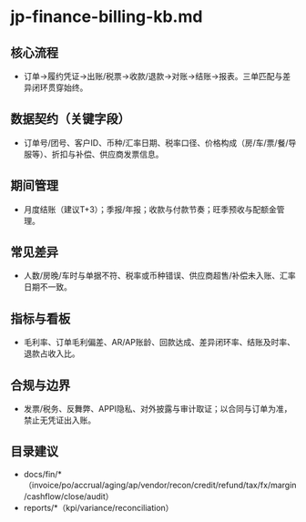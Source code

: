 # jp-finance-billing-kb.md

## 核心流程

- 订单→履约凭证→出账/税票→收款/退款→对账→结账→报表。三单匹配与差异闭环贯穿始终。

## 数据契约（关键字段）

- 订单号/团号、客户ID、币种/汇率日期、税率口径、价格构成（房/车/票/餐/导服等）、折扣与补偿、供应商发票信息。

## 期间管理

- 月度结账（建议T+3）；季报/年报；收款与付款节奏；旺季预收与配额金管理。

## 常见差异

- 人数/房晚/车时与单据不符、税率或币种错误、供应商超售/补偿未入账、汇率日期不一致。

## 指标与看板

- 毛利率、订单毛利偏差、AR/AP账龄、回款达成、差异闭环率、结账及时率、退款占收入比。

## 合规与边界

- 发票/税务、反舞弊、APPI隐私、对外披露与审计取证；以合同与订单为准，禁止无凭证出入账。

## 目录建议

- docs/fin/\*（invoice/po/accrual/aging/ap/vendor/recon/credit/refund/tax/fx/margin/cashflow/close/audit）
- reports/\*（kpi/variance/reconciliation）
